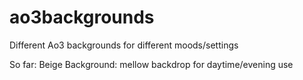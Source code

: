 # ao3backgrounds
Different Ao3 backgrounds for different moods/settings

So far:
Beige Background: mellow backdrop for daytime/evening use
